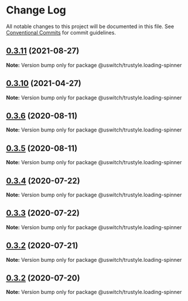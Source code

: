 # Change Log

All notable changes to this project will be documented in this file.
See [Conventional Commits](https://conventionalcommits.org) for commit guidelines.

## [0.3.11](https://github.com/uswitch/trustyle/compare/@uswitch/trustyle.loading-spinner@0.3.10...@uswitch/trustyle.loading-spinner@0.3.11) (2021-08-27)

**Note:** Version bump only for package @uswitch/trustyle.loading-spinner





## [0.3.10](https://github.com/uswitch/trustyle/compare/@uswitch/trustyle.loading-spinner@0.3.9...@uswitch/trustyle.loading-spinner@0.3.10) (2021-04-27)

**Note:** Version bump only for package @uswitch/trustyle.loading-spinner





## [0.3.6](https://github.com/uswitch/trustyle/compare/@uswitch/trustyle.loading-spinner@0.3.5...@uswitch/trustyle.loading-spinner@0.3.6) (2020-08-11)

**Note:** Version bump only for package @uswitch/trustyle.loading-spinner





## [0.3.5](https://github.com/uswitch/trustyle/compare/@uswitch/trustyle.loading-spinner@0.3.4...@uswitch/trustyle.loading-spinner@0.3.5) (2020-08-11)

**Note:** Version bump only for package @uswitch/trustyle.loading-spinner





## [0.3.4](https://github.com/uswitch/trustyle/compare/@uswitch/trustyle.loading-spinner@0.3.1...@uswitch/trustyle.loading-spinner@0.3.4) (2020-07-22)

**Note:** Version bump only for package @uswitch/trustyle.loading-spinner





## [0.3.3](https://github.com/uswitch/trustyle/compare/@uswitch/trustyle.loading-spinner@0.3.1...@uswitch/trustyle.loading-spinner@0.3.3) (2020-07-22)

**Note:** Version bump only for package @uswitch/trustyle.loading-spinner





## [0.3.2](https://github.com/uswitch/trustyle/compare/@uswitch/trustyle.loading-spinner@0.3.1...@uswitch/trustyle.loading-spinner@0.3.2) (2020-07-21)

**Note:** Version bump only for package @uswitch/trustyle.loading-spinner





## [0.3.2](https://github.com/uswitch/trustyle/compare/@uswitch/trustyle.loading-spinner@0.3.1...@uswitch/trustyle.loading-spinner@0.3.2) (2020-07-20)

**Note:** Version bump only for package @uswitch/trustyle.loading-spinner
